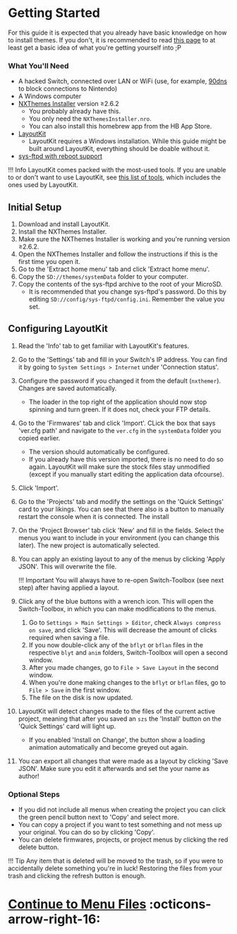 # Getting Started

For this guide it is expected that you already have basic knowledge on how to install themes. If you don't, it is recommended to read [this page](https://nh-server.github.io/switch-guide/extras/theming/) to at least get a basic idea of what you're getting yourself into ;P

### What You'll Need

-   A hacked Switch, connected over LAN or WiFi (use, for example, [90dns](https://gbatemp.net/threads/90dns-dns-server-for-blocking-all-nintendo-servers.516234/) to block connections to Nintendo)
-   A Windows computer
-   [NXThemes Installer](https://github.com/exelix11/SwitchThemeInjector/releases/latest) version ≥2.6.2
    -   You probably already have this.
    -   You only need the `NXThemesInstaller.nro`.
    -   You can also install this homebrew app from the HB App Store.
-   [LayoutKit](https://github.com/ThemezerNX/LayoutKit/releases/latest)
    -   LayoutKit requires a Windows installation. While this guide might be built around LayoutKit, everything should be doable without it.
-   [sys-ftpd with reboot support](https://github.com/ThemezerNX/sys-ftpd-light-reboot/releases/latest)

<!-- prettier-ignore -->
!!! Info
    LayoutKit comes packed with the most-used tools. If you are unable to or don't want to use LayoutKit, see [this list of tools](../extras/tools.md), which includes the ones used by LayoutKit.

## Initial Setup

1. Download and install LayoutKit.
2. Install the NXThemes Installer.
3. Make sure the NXThemes Installer is working and you're running version ≥2.6.2.
4. Open the NXThemes Installer and follow the instructions if this is the first time you open it.
5. Go to the 'Extract home menu' tab and click 'Extract home menu'.
6. Copy the `SD://themes/systemData` folder to your computer.
7. Copy the contents of the sys-ftpd archive to the root of your MicroSD.
    - It is recommended that you change sys-ftpd's password. Do this by editing `SD://config/sys-ftpd/config.ini`. Remember the value you set.

## Configuring LayoutKit

1. Read the 'Info' tab to get familiar with LayoutKit's features.
2. Go to the 'Settings' tab and fill in your Switch's IP address. You can find it by going to `System Settings > Internet` under 'Connection status'.
3. Configure the password if you changed it from the default (`nxthemer`). Changes are saved automatically.
    - The loader in the top right of the application should now stop spinning and turn green. If it does not, check your FTP details.
4. Go to the 'Firmwares' tab and click 'Import'. CLick the box that says 'ver.cfg path' and navigate to the `ver.cfg` in the `systemData` folder you copied earlier.
    - The version should automatically be configured.
    - If you already have this version imported, there is no need to do so again. LayoutKit will make sure the stock files stay unmodified (except if you manually start editing the application data ofcourse).
5. Click 'Import'.
6. Go to the 'Projects' tab and modify the settings on the 'Quick Settings' card to your likings. You can see that there also is a button to manually restart the console when it is connected. The install
7. On the 'Project Browser' tab click 'New' and fill in the fields. Select the menus you want to include in your environment (you can change this later). The new project is automatically selected.
8. You can apply an existing layout to any of the menus by clicking 'Apply JSON'. This will overwrite the file.

    <!-- prettier-ignore  -->
    !!! Important
        You will always have to re-open Switch-Toolbox (see next step) after having applied a layout.

9. Click any of the blue buttons with a wrench icon. This will open the Switch-Toolbox, in which you can make modifications to the menus.
    1. Go to `Settings > Main Settings > Editor`, check `Always compress on save`, and click 'Save'. This will decrease the amount of clicks required when saving a file.
    2. If you now double-click any of the `bflyt` or `bflan` files in the respective `blyt` and `anim` folders, Switch-Toolbox will open a second window.
    3. After you made changes, go to `File > Save Layout` in the second window.
    4. When you're done making changes to the `bflyt` or `bflan` files, go to `File > Save` in the first window.
    5. The file on the disk is now updated.
10. LayoutKit will detect changes made to the files of the current active project, meaning that after you saved an `szs` the 'Install' button on the 'Quick Settings' card will light up.
    - If you enabled 'Install on Change', the button show a loading animation automatically and become greyed out again.
11. You can export all changes that were made as a layout by clicking 'Save JSON'. Make sure you edit it afterwards and set the your name as author!

### Optional Steps

-   If you did not include all menus when creating the project you can click the green pencil button next to 'Copy' and select more.
-   You can copy a project if you want to test something and not mess up your original. You can do so by clicking 'Copy'.
-   You can delete firmwares, projects, or project menus by clicking the red delete button.

<!-- prettier-ignore -->
!!! Tip
    Any item that is deleted will be moved to the trash, so if you were to accidentally delete something you're in luck! Restoring the files from your trash and clicking the refresh button is enough.

# [Continue to Menu Files](menu-files.md) :octicons-arrow-right-16:
